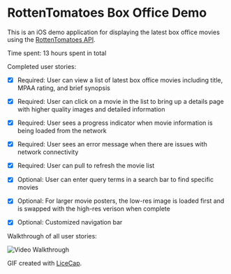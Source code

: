 # RottenTomatoes Box Office Demo

This is an iOS demo application for displaying the latest box office movies using the [RottenTomatoes API](http://www.rottentomatoes.com/).

Time spent: 13 hours spent in total

Completed user stories:

 * [x] Required: User can view a list of latest box office movies including title, MPAA rating, and brief synopsis
 * [x] Required: User can click on a movie in the list to bring up a details page with higher quality images and detailed information
 * [x] Required: User sees a progress indicator when movie information is being loaded from the network
 * [x] Required: User sees an error message when there are issues with network connectivity
 * [x] Required: User can pull to refresh the movie list

 * [x] Optional: User can enter query terms in a search bar to find specific movies
 * [x] Optional: For larger movie posters, the low-res image is loaded first and is swapped with the high-res verison when complete
 * [x] Optional: Customized navigation bar

Walkthrough of all user stories:

![Video Walkthrough](anim_rotten_tomatoes.gif)

GIF created with [LiceCap](http://www.cockos.com/licecap/).
